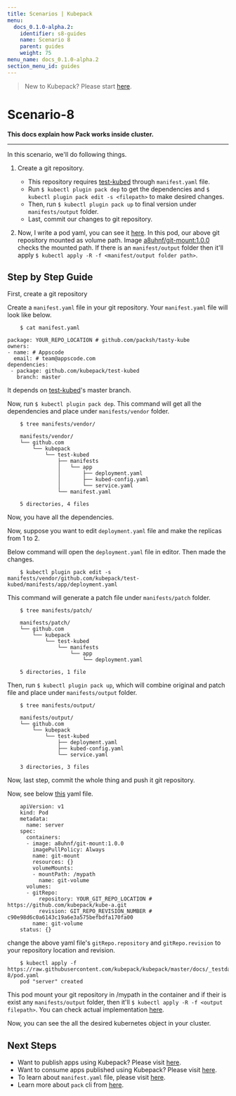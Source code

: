 ```yaml
---
title: Scenarios | Kubepack
menu:
  docs_0.1.0-alpha.2:
    identifier: s8-guides
    name: Scenario 8
    parent: guides
    weight: 75
menu_name: docs_0.1.0-alpha.2
section_menu_id: guides
---
```


> New to Kubepack? Please start [here](/docs/concepts/README.md).

# Scenario-8


**This docs explain how Pack works inside cluster.**
***

In this scenario, we'll do following things.

1. Create a git repository.
   - This repository requires [test-kubed](https://github.com/kubepack/test-kubed) through `manifest.yaml` file.
   - Run `$ kubectl plugin pack dep` to get the dependencies and `$ kubectl plugin pack edit -s <filepath>` to make desired changes.
   - Then, run `$ kubectl plugin pack up` to final version under `manifests/output` folder.
   - Last, commit our changes to git repository.

2.  Now, I write a pod yaml, you can see it [here](https://raw.githubusercontent.com/kubepack/kubepack/master/docs/_testdata/test-8/pod.yaml).
In this pod, our above git repository mounted as volume path. Image [a8uhnf/git-mount:1.0.0](https://hub.docker.com/r/a8uhnf/git-mount/tags/) checks the mounted path. If there is an `manifest/output` folder then it'll apply `$ kubectl apply -R -f <manifest/output folder path>`.


## Step by Step Guide

First, create a git repository

Create a `manifest.yaml` file in your git repository. Your `manifest.yaml` file will look like below.

```console
    $ cat manifest.yaml

package: YOUR_REPO_LOCATION # github.com/packsh/tasty-kube
owners:
- name: # Appscode
  email: # team@appscode.com
dependencies:
 - package: github.com/kubepack/test-kubed
   branch: master
```

It depends on [test-kubed](https://github.com/kubepack/test-kubed)'s master branch.

Now, run `$ kubectl plugin pack dep`. This command will get all the dependencies and place under `manifests/vendor` folder.

```console
    $ tree manifests/vendor/

    manifests/vendor/
    └── github.com
        └── kubepack
            └── test-kubed
                ├── manifests
                │   └── app
                │       ├── deployment.yaml
                │       ├── kubed-config.yaml
                │       └── service.yaml
                └── manifest.yaml
    
    5 directories, 4 files
```

Now, you have all the dependencies.

Now, suppose you want to edit `deployment.yaml` file and make the replicas from 1 to 2.


Below command will open the `deployment.yaml` file in editor. Then made the changes.
```console
    $ kubectl plugin pack edit -s manifests/vendor/github.com/kubepack/test-kubed/manifests/app/deployment.yaml
```

This command will generate a patch file under `manifests/patch` folder.

```console
    $ tree manifests/patch/

    manifests/patch/
    └── github.com
        └── kubepack
            └── test-kubed
                └── manifests
                    └── app
                        └── deployment.yaml
    
    5 directories, 1 file
```


Then, run `$ kubectl plugin pack up`, which will combine original and patch file and place under `manifests/output` folder.

```console
    $ tree manifests/output/

    manifests/output/
    └── github.com
        └── kubepack
            └── test-kubed
                ├── deployment.yaml
                ├── kubed-config.yaml
                └── service.yaml

    3 directories, 3 files
```

Now, last step, commit the whole thing and push it git repository.


Now, see below [this](https://raw.githubusercontent.com/kubepack/kubepack/master/docs/_testdata/test-8/pod.yaml) yaml file.

```console
    apiVersion: v1
    kind: Pod
    metadata:
      name: server
    spec:
      containers:
      - image: a8uhnf/git-mount:1.0.0
        imagePullPolicy: Always
        name: git-mount
        resources: {}
        volumeMounts:
        - mountPath: /mypath
          name: git-volume
      volumes:
      - gitRepo:
          repository: YOUR_GIT_REPO_LOCATION # https://github.com/kubepack/kube-a.git
          revision: GIT_REPO_REVISION_NUMBER # c90e98d6c0a6143c19a6e3a575befbdfa170fa00
        name: git-volume
    status: {}
```

change the above yaml file's `gitRepo.repository` and `gitRepo.revision` to your repository location and revision.

```console
    $ kubectl apply -f https://raw.githubusercontent.com/kubepack/kubepack/master/docs/_testdata/test-8/pod.yaml
    pod "server" created
```

This pod mount your git repository in /mypath in the container and if their is exist any `manifests/output` folder, then it'll `$ kubectl apply -R -f <output filepath>`.
You can check actual implementation [here](https://github.com/kubepack/git-mount/blob/master/main.go).

Now, you can see the all the desired kubernetes object in your cluster.


## Next Steps

- Want to publish apps using Kubepack? Please visit [here](/docs/concepts/how/publisher.md).
- Want to consume apps published using Kubepack? Please visit [here](/docs/concepts/how/user.md).
- To learn about `manifest.yaml` file, please visit [here](/docs/concepts/how/manifest.md).
- Learn more about `pack` cli from [here](/docs/concepts/how/cli.md).
